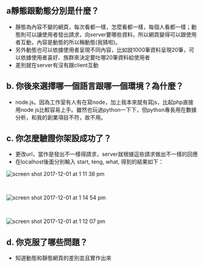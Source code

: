 ## a靜態跟動態分別是什麼？
- 靜態為內容不變的網頁，每次看都一樣，怎麼看都一樣，每個人看都一樣；動態則可以讓使用者發出請求，向server要哪些資料，所以網頁變得可以跟使用者互動，內容是動態的所以稱動態(我猜啦)。
- 另外動態也可以依據使用者呈現不同內容，比如說1000筆資料呈現20筆，可以依據使用者喜好、族群來決定要吐哪20筆資料給使用者
- 差別就在server有沒有跟client互動


## b. 你後來選擇哪一個語言跟哪一個環境？為什麼？
- node.js。因為工作室有人有在寫node，加上我本來就有寫js，比起php直接用node js比較容易上手。雖然也玩過python一下下，但python專長用在數據分析，和我的創業項目不符，故不用。


## c. 你怎麼驗證你架設成功了？
- 更改url，當作是發出不一樣得請求，server就根據這些請求做出不一樣的回應
- 在localhost後面分別輸入 start,  teng, what, 得到的結果如下：

![screen shot 2017-12-01 at 1 11 38 pm](https://user-images.githubusercontent.com/19224836/33468745-81ff61a0-d699-11e7-896b-ec7af64d1b61.png)

<br>

![screen shot 2017-12-01 at 1 14 54 pm](https://user-images.githubusercontent.com/19224836/33468774-b1b5ef40-d699-11e7-98db-d4314a45b141.png)

<br>

![screen shot 2017-12-01 at 1 12 07 pm](https://user-images.githubusercontent.com/19224836/33468754-9088d6f2-d699-11e7-8f4b-fadf7d5cbf08.png)


## d. 你克服了哪些問題？
- 知道動態和靜態網頁的差別並且實作出來
